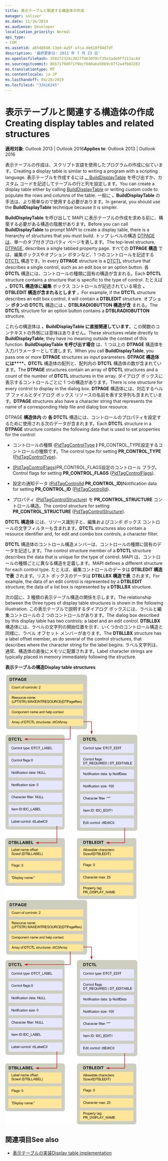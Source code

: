 ```yaml
---
title: 表示テーブルと関連する構造体の作成
manager: soliver
ms.date: 11/16/2014
ms.audience: Developer
localization_priority: Normal
api_type:
- COM
ms.assetid: a8548040-13ed-4a9f-a7ca-de610f94d7df
description: '最終更新日: 2011 年 7 月 23 日'
ms.openlocfilehash: 350272324c3827f4630f0cf35e3ade0ff213ac4d
ms.sourcegitcommit: 8657170d071f9bcf680aba50b9c07f2a4fb82283
ms.translationtype: MT
ms.contentlocale: ja-JP
ms.lasthandoff: 04/28/2019
ms.locfileid: "33416245"
---
```

# <a name="creating-display-tables-and-related-structures"></a><span data-ttu-id="d64fc-103">表示テーブルと関連する構造体の作成</span><span class="sxs-lookup"><span data-stu-id="d64fc-103">Creating display tables and related structures</span></span>
  
<span data-ttu-id="d64fc-104">**適用対象**: Outlook 2013 | Outlook 2016</span><span class="sxs-lookup"><span data-stu-id="d64fc-104">**Applies to**: Outlook 2013 | Outlook 2016</span></span> 
  
<span data-ttu-id="d64fc-105">表示テーブルの作成は、スクリプト言語を使用したプログラムの作成に似ています。</span><span class="sxs-lookup"><span data-stu-id="d64fc-105">Creating a display table is similar to writing a program with a scripting language.</span></span> <span data-ttu-id="d64fc-106">表示テーブルを作成するには [、BuildDisplayTable](builddisplaytable.md) を呼び出すか、カスタム コードを記述してテーブルの行と列を設定します。</span><span class="sxs-lookup"><span data-stu-id="d64fc-106">You can create a display table either by calling [BuildDisplayTable](builddisplaytable.md) or writing custom code to populate the rows and columns of the table.</span></span> <span data-ttu-id="d64fc-107">一般に **、BuildDisplayTable** の手法は、より簡単なので使用する必要があります。</span><span class="sxs-lookup"><span data-stu-id="d64fc-107">In general, you should use the **BuildDisplayTable** technique because it is simpler.</span></span> 
  
<span data-ttu-id="d64fc-108">**BuildDisplayTable** を呼び出して MAPI に表示テーブルの作成を求める前に、構築する必要がある構造の階層があります。</span><span class="sxs-lookup"><span data-stu-id="d64fc-108">Before you can call **BuildDisplayTable** to prompt MAPI to create a display table, there is a hierarchy of structures that you must build.</span></span> <span data-ttu-id="d64fc-109">トップ レベルの構造 [DTPAGE は](dtpage.md)、単一のタブ付きプロパティ ページを表します。</span><span class="sxs-lookup"><span data-stu-id="d64fc-109">The top-level structure, [DTPAGE](dtpage.md), describes a single tabbed property page.</span></span> <span data-ttu-id="d64fc-110">すべての **DTPAGE 構造** では、編集ボックスやオプション ボタンなど、1 つのコントロールを記述する [DTCTL](dtctl.md) 構造です。</span><span class="sxs-lookup"><span data-stu-id="d64fc-110">In every **DTPAGE** structure is a [DTCTL](dtctl.md) structure that describes a single control, such as an edit box or an option button.</span></span> <span data-ttu-id="d64fc-111">各 **DTCTL** 構造には、コントロールの種類に固有の構造が含まれる。</span><span class="sxs-lookup"><span data-stu-id="d64fc-111">Each **DTCTL** structure contains a structure that is specific to the type of control.</span></span> <span data-ttu-id="d64fc-112">たとえば **、DTCTL 構造体に編集** ボックス コントロールが記述されている場合 **、DTBLEDIT 構造が含まれるとします** 。</span><span class="sxs-lookup"><span data-stu-id="d64fc-112">For example, if the **DTCTL** structure describes an edit box control, it will contain a **DTBLEDIT** structure.</span></span> <span data-ttu-id="d64fc-113">オプション **ボタンの DTCTL** 構造には **、DTBLRADIOBUTTON 構造が含** まれる。</span><span class="sxs-lookup"><span data-stu-id="d64fc-113">The **DTCTL** structure for an option button contains a **DTBLRADIOBUTTON** structure.</span></span> 
  
<span data-ttu-id="d64fc-114">これらの構造体は **、BuildDisplayTable に直接関連しています**。この関数のコンテキストの外側には意味はありません。</span><span class="sxs-lookup"><span data-stu-id="d64fc-114">These structures relate directly to **BuildDisplayTable**; they have no meaning outside the context of this function.</span></span> <span data-ttu-id="d64fc-115">**BuildDisplayTable を呼び出す場合** は、1 つ以上の **DTPAGE** 構造体を入力パラメーターとして渡します。</span><span class="sxs-lookup"><span data-stu-id="d64fc-115">When you call **BuildDisplayTable**, you pass one or more **DTPAGE** structures as input parameters.</span></span> <span data-ttu-id="d64fc-116">**DTPAGE 構造体には\*\*\*\*、DTCTL** 構造体の配列と、配列内の **DTCTL** 構造体の数が含まれています。</span><span class="sxs-lookup"><span data-stu-id="d64fc-116">The **DTPAGE** structures contain an array of **DTCTL** structures and a count of the number of **DTCTL** structures in the array.</span></span> <span data-ttu-id="d64fc-117">ダイアログ ボックスに表示するコントロールごとに 1 つの構造があります。</span><span class="sxs-lookup"><span data-stu-id="d64fc-117">There is one structure for every control to display in the dialog box.</span></span> <span data-ttu-id="d64fc-118">**DTPAGE** 構造体には、対応するヘルプ ファイルとダイアログ ボックス リソースの名前を表す文字列も含まれています。</span><span class="sxs-lookup"><span data-stu-id="d64fc-118">**DTPAGE** structures also have a character string that represents the name of a corresponding Help file and dialog box resource.</span></span> 
  
<span data-ttu-id="d64fc-119">DTPAGE **構造体内** の **各 DTCTL** 構造には、コントロールのプロパティを設定するために使用される次のデータが含まれます。</span><span class="sxs-lookup"><span data-stu-id="d64fc-119">Each **DTCTL** structure in a **DTPAGE** structure contains the following data that is used to set properties for the control:</span></span> 
  
- <span data-ttu-id="d64fc-120">コントロールの種類 ([PidTagControlType](pidtagcontroltype-canonical-property.md) **)** PR_CONTROL_TYPE設定するコントロールの種類です。</span><span class="sxs-lookup"><span data-stu-id="d64fc-120">The control type for setting **PR_CONTROL_TYPE** ([PidTagControlType](pidtagcontroltype-canonical-property.md)).</span></span>
    
- <span data-ttu-id="d64fc-121">[(PidTagControlFlags)](pidtagcontrolflags-canonical-property.md)PR_CONTROL_FLAGS設定のコントロール フラグ。 </span><span class="sxs-lookup"><span data-stu-id="d64fc-121">Control flags for setting **PR_CONTROL_FLAGS** ([PidTagControlFlags](pidtagcontrolflags-canonical-property.md)).</span></span>
    
- <span data-ttu-id="d64fc-122">設定の通知データ [(PidTagControlId](pidtagcontrolid-canonical-property.md) **PR_CONTROL_ID)**</span><span class="sxs-lookup"><span data-stu-id="d64fc-122">Notification data for setting **PR_CONTROL_ID** ([PidTagControlId](pidtagcontrolid-canonical-property.md)).</span></span>
    
- <span data-ttu-id="d64fc-123">プロパティ ([PidTagControlStructure](pidtagcontrolstructure-canonical-property.md)) を **PR_CONTROL_STRUCTURE** コントロール構造。</span><span class="sxs-lookup"><span data-stu-id="d64fc-123">The control structure for setting **PR_CONTROL_STRUCTURE** ([PidTagControlStructure](pidtagcontrolstructure-canonical-property.md)).</span></span>
    
<span data-ttu-id="d64fc-124">**DTCTL 構造体** には、リソース識別子と、編集およびコンボ ボックス コントロールの文字フィルターも含まれます。</span><span class="sxs-lookup"><span data-stu-id="d64fc-124">**DTCTL** structures also contain a resource identifier and, for edit and combo box controls, a character filter.</span></span> 
  
<span data-ttu-id="d64fc-125">**DTCTL** 構造体のコントロール構造メンバーは、コントロールの種類に固有のデータを記述します。</span><span class="sxs-lookup"><span data-stu-id="d64fc-125">The control structure member of a **DTCTL** structure describes the data that is unique for the type of control.</span></span> <span data-ttu-id="d64fc-126">MAPI は、コントロールの種類ごとに異なる構造を定義します。</span><span class="sxs-lookup"><span data-stu-id="d64fc-126">MAPI defines a different structure for each control type.</span></span> <span data-ttu-id="d64fc-127">たとえば、編集コントロールのデータは **DTBLEDIT 構造で表** されます。リスト ボックスのデータは **DTBLLBX 構造で表** されます。</span><span class="sxs-lookup"><span data-stu-id="d64fc-127">For example, the data of an edit control is represented by a **DTBLEDIT** structure; the data of a list box is represented by a **DTBLLBX** structure.</span></span> 
  
<span data-ttu-id="d64fc-128">次の図に、3 種類の表示テーブル構造の関係を示します。</span><span class="sxs-lookup"><span data-stu-id="d64fc-128">The relationship between the three types of display table structures is shown in the following illustration.</span></span> <span data-ttu-id="d64fc-129">この表示テーブルで説明するダイアログ ボックスには、ラベルと編集コントロールの 2 つのコントロールがあります。</span><span class="sxs-lookup"><span data-stu-id="d64fc-129">The dialog box described by this display table has two controls: a label and an edit control.</span></span> <span data-ttu-id="d64fc-130">**DTBLLBX** 構造体には、ラベルの文字列の開始位置を示す、いくつかのコントロール構造と同様に、ラベル オフセット メンバーがあります。</span><span class="sxs-lookup"><span data-stu-id="d64fc-130">The **DTBLLBX** structure has a label offset member, as do several of the control structures, that describes where the character string for the label begins.</span></span> <span data-ttu-id="d64fc-131">ラベル文字列は、通常、構造体の直後にメモリに配置されます。</span><span class="sxs-lookup"><span data-stu-id="d64fc-131">Label character strings are typically placed in memory immediately following the structure.</span></span> 
  
<span data-ttu-id="d64fc-132">**表示テーブルの構造**</span><span class="sxs-lookup"><span data-stu-id="d64fc-132">**Display table structures**</span></span>
  
<span data-ttu-id="d64fc-133">![表示テーブル構造](media/dtstruct.gif "テーブル構造の表示")</span><span class="sxs-lookup"><span data-stu-id="d64fc-133">![Display table structures](media/dtstruct.gif "Display table structures")</span></span>
  
## <a name="see-also"></a><span data-ttu-id="d64fc-134">関連項目</span><span class="sxs-lookup"><span data-stu-id="d64fc-134">See also</span></span>

- [<span data-ttu-id="d64fc-135">表示テーブルの実装</span><span class="sxs-lookup"><span data-stu-id="d64fc-135">Display table implementation</span></span>](display-table-implementation.md)

